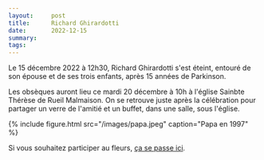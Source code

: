 ```yaml
---
layout:     post
title:      Richard Ghirardotti
date:       2022-12-15
summary:    
tags: 
---
```


Le 15 décembre 2022 à 12h30, Richard Ghirardotti s'est éteint, entouré de son épouse et de ses trois enfants, après 15 années de Parkinson.

Les obsèques auront lieu ce mardi 20 décembre à 10h à l'église Sainbte Thérèse de Rueil Malmaison.
On se retrouve juste après la célébration pour partager un verre de l'amitié et un buffet, dans une salle, sous l'église.

{% include figure.html src="/images/papa.jpeg" caption="Papa en 1997" %}

Si vous souhaitez participer au fleurs, [ça se passe ici](https://www.lepotcommun.fr/pot/gqnu8v5q).
